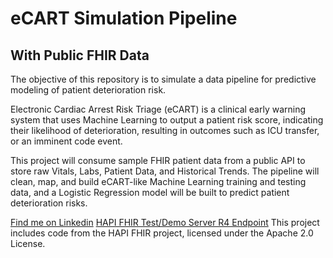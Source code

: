 # eCART Simulation Pipeline

## With Public FHIR Data

The objective of this repository is to simulate a data pipeline for predictive modeling of patient deterioration risk.

Electronic Cardiac Arrest Risk Triage (eCART) is a clinical early warning system that uses Machine Learning to output a patient risk score, indicating their likelihood of deterioration, resulting in outcomes such as ICU transfer, or an imminent code event.

This project will consume sample FHIR patient data from a public API to store raw Vitals, Labs, Patient Data, and Historical Trends. The pipeline will clean, map, and build eCART-like Machine Learning training and testing data, and a Logistic Regression model will be built to predict patient deterioration risks.

[Find me on Linkedin](https://www.linkedin.com/in/chrisadan/)
[HAPI FHIR Test/Demo Server R4 Endpoint](https://hapi.fhir.org/baseR4/swagger-ui/?page=All)
This project includes code from the HAPI FHIR project, licensed under the Apache 2.0 License.

